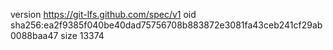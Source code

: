 version https://git-lfs.github.com/spec/v1
oid sha256:ea2f9385f040be40dad75756708b883872e3081fa43ceb241cf29ab0088baa47
size 13374
